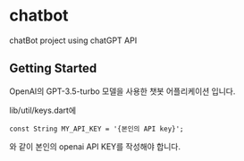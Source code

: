 # chatbot

chatBot project using chatGPT API

## Getting Started

OpenAI의 GPT-3.5-turbo 모델을 사용한 챗봇 어플리케이션 입니다.

lib/util/keys.dart에
```
const String MY_API_KEY = '{본인의 API key}';
```

와 같이 본인의 openai API KEY를 작성해야 합니다.

